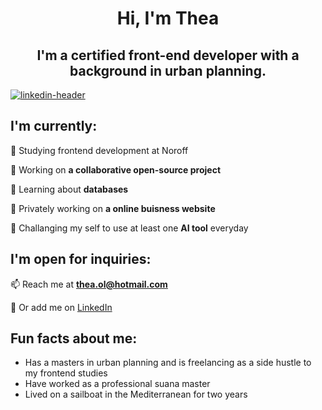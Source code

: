 <h1 align="center">Hi, I'm Thea</h1>

<h2 align="center">I'm a certified front-end developer with a background in urban planning.<br></h2>

[![linkedin-header](https://github.com/DWNWND/DWNWND/assets/126068161/4035fe4b-8abb-40a3-8808-27cdbb9d68fd)](https://dwnwnd.com/)

## I'm currently:

🌱 Studying frontend development at Noroff

🌱 Working on **a collaborative open-source project**

🌱 Learning about **databases**
  
👾 Privately working on **a online buisness website**
  
🚀 Challanging my self to use at least one **AI tool** everyday

## I'm open for inquiries:

📫 Reach me at **thea.ol@hotmail.com**
  
💬 Or add me on [LinkedIn](https://www.linkedin.com/in/thea-oland-b38175139/)

## Fun facts about me:
- Has a masters in urban planning and is freelancing as a side hustle to my frontend studies
- Have worked as a professional suana master
- Lived on a sailboat in the Mediterranean for two years


